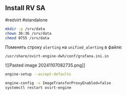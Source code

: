 ## Install RV SA
#redvirt #standalone

```sh
mkdir -p /srv/data
chown 36:36 /srv/data
chmod 0755 /srv/data
```

Поменять строку `alerting` на `unified_alerting` в файле:

```
/usr/share/ovirt-engine-dwh/conf/grafana.ini.in
```

![[Pasted image 20241107082735.png]]


```sh
engine-setup --accept-defaults
```

```sh
engine-config -s ImageTransferProxyEnabled=false
systemctl restart ovirt-engine
```